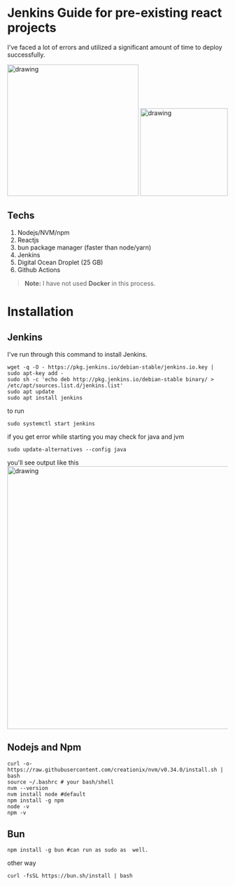 # Jenkins Guide for pre-existing react projects
I've faced a lot of errors and utilized a significant amount of time to deploy successfully.

<img src="https://github.com/Mxnxn/jenkins-reactjs-guide/blob/master/logos/jenkins.png" alt="drawing" width="300"/> <img src="https://github.com/Mxnxn/jenkins-reactjs-guide/blob/master/logos/reactjs.png" alt="drawing" width="200"/>

## Techs
1. Nodejs/NVM/npm
2. Reactjs
3. bun package manager (faster than node/yarn)
4. Jenkins
5. Digital Ocean Droplet (25 GB)
6. Github Actions
> **Note:** I have not used **Docker** in this process.

# Installation
## Jenkins
I've run through this command to install Jenkins.
```
wget -q -O - https://pkg.jenkins.io/debian-stable/jenkins.io.key | sudo apt-key add -
sudo sh -c 'echo deb http://pkg.jenkins.io/debian-stable binary/ > /etc/apt/sources.list.d/jenkins.list'
sudo apt update
sudo apt install jenkins
```
to run 
```
sudo systemctl start jenkins
```
if you get error while starting you may check for java and jvm
```
sudo update-alternatives --config java
```
you'll see output like this \
<img src="https://github.com/Mxnxn/jenkins-reactjs-guide/blob/master/assets/Termius_4SyzqUzGWf.png" alt="drawing" width="600"/>

## Nodejs and Npm
```
curl -o- https://raw.githubusercontent.com/creationix/nvm/v0.34.0/install.sh | bash
source ~/.bashrc # your bash/shell
nvm --version
nvm install node #default
npm install -g npm
node -v
npm -v
```
## Bun 
```
npm install -g bun #can run as sudo as  well.
```
other way
```
curl -fsSL https://bun.sh/install | bash
```
